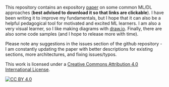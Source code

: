 This repository contains an expository [paper](paper/manuscript.pdf) on some common ML/DL approaches (**best advised to download it so that links are clickable**). I have been writing it to improve my fundamentals, but I hope that it can also be a helpful pedagogical tool for motivated and excited ML learners. I am also a very visual learner, so I like making diagrams with [draw.io](https://draw.io). Finally, there are also some code samples (and I hope to release more with time). 

Please note any suggestions in the issues section of the github repository - I am constantly updating the paper with better descriptions for existing sections, more architectures, and fixing issues/typos. 

This work is licensed under a
[Creative Commons Attribution 4.0 International License][cc-by].

[![CC BY 4.0][cc-by-shield]][cc-by]

[cc-by]: http://creativecommons.org/licenses/by/4.0/
[cc-by-shield]: https://img.shields.io/badge/License-CC%20BY%204.0-lightgrey.svg